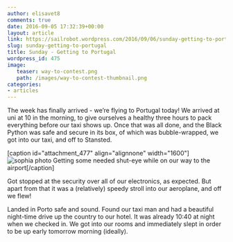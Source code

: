 ```yaml
---
author: elisavet8
comments: true
date: 2016-09-05 17:32:39+00:00
layout: article
link: https://sailrobot.wordpress.com/2016/09/06/sunday-getting-to-portugal/
slug: sunday-getting-to-portugal
title: Sunday - Getting to Portugal
wordpress_id: 475
image:
   teaser: way-to-contest.png
   path: /images/way-to-contest-thumbnail.png
categories:
- articles
---
```


The week has finally arrived - we’re flying to Portugal today! We arrived at uni at 10 in the morning, to give ourselves a healthy three hours to pack everything before our taxi shows up. Once that was all done, and the Black Python was safe and secure in its box, of which was bubble-wrapped, we got into our taxi, and off to Stansted.

[caption id="attachment_477" align="alignnone" width="1600"]![sophia photo](https://sailrobot.files.wordpress.com/2016/09/sophia-photo.jpg) Getting some needed shut-eye while on our way to the airport[/caption]

Got stopped at the security over all of our electronics, as expected. But apart from that it was a (relatively) speedy stroll into our aeroplane, and off we flew!

Landed in Porto safe and sound. Found our taxi man and had a beautiful night-time drive up the country to our hotel. It was already 10:40 at night when we checked in. We got into our rooms and immediately slept in order to be up early tomorrow morning (ideally).
